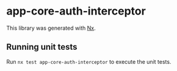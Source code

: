 # app-core-auth-interceptor

This library was generated with [Nx](https://nx.dev).

## Running unit tests

Run `nx test app-core-auth-interceptor` to execute the unit tests.
